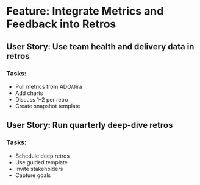 # Feature: Integrate Metrics and Feedback into Retros

## User Story: Use team health and delivery data in retros

### Tasks:
- Pull metrics from ADO/Jira
- Add charts
- Discuss 1–2 per retro
- Create snapshot template

## User Story: Run quarterly deep-dive retros

### Tasks:
- Schedule deep retros
- Use guided template
- Invite stakeholders
- Capture goals